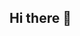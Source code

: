 ## Hi there 👋

<!--
**Tensai64/Tensai64** is a ✨ _special_ ✨ repository because its `README.md` (this file) appears on your GitHub profile.

Here are some ideas to get you started:
A
- 🔭 I’m currently working on ...
- 🌱 I’m currently learning ...
- 👯 I’m looking to collaborate on ...
- 🤔 I’m looking for help with ...
- 💬 Ask me about ...
- 📫 How to reach me: ...
- 😄 Pronouns: ...
- ⚡ Fun fact: ...
-->

